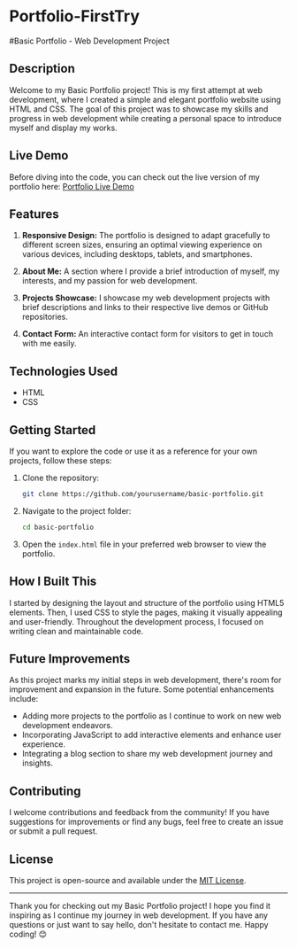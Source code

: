# Portfolio-FirstTry
#Basic Portfolio - Web Development Project
## Description

Welcome to my Basic Portfolio project! This is my first attempt at web development, where I created a simple and elegant portfolio website using HTML and CSS. The goal of this project was to showcase my skills and progress in web development while creating a personal space to introduce myself and display my works.

## Live Demo

Before diving into the code, you can check out the live version of my portfolio here: [Portfolio Live Demo](https://yourportfolio.com)

## Features

1. **Responsive Design:** The portfolio is designed to adapt gracefully to different screen sizes, ensuring an optimal viewing experience on various devices, including desktops, tablets, and smartphones.

2. **About Me:** A section where I provide a brief introduction of myself, my interests, and my passion for web development.

3. **Projects Showcase:** I showcase my web development projects with brief descriptions and links to their respective live demos or GitHub repositories.

4. **Contact Form:** An interactive contact form for visitors to get in touch with me easily.

## Technologies Used

- HTML
- CSS

## Getting Started

If you want to explore the code or use it as a reference for your own projects, follow these steps:

1. Clone the repository:

   ```bash
   git clone https://github.com/yourusername/basic-portfolio.git
   ```

2. Navigate to the project folder:

   ```bash
   cd basic-portfolio
   ```

3. Open the `index.html` file in your preferred web browser to view the portfolio.

## How I Built This

I started by designing the layout and structure of the portfolio using HTML5 elements. Then, I used CSS to style the pages, making it visually appealing and user-friendly. Throughout the development process, I focused on writing clean and maintainable code.

## Future Improvements

As this project marks my initial steps in web development, there's room for improvement and expansion in the future. Some potential enhancements include:

- Adding more projects to the portfolio as I continue to work on new web development endeavors.
- Incorporating JavaScript to add interactive elements and enhance user experience.
- Integrating a blog section to share my web development journey and insights.

## Contributing

I welcome contributions and feedback from the community! If you have suggestions for improvements or find any bugs, feel free to create an issue or submit a pull request.

## License

This project is open-source and available under the [MIT License](LICENSE).

---

Thank you for checking out my Basic Portfolio project! I hope you find it inspiring as I continue my journey in web development. If you have any questions or just want to say hello, don't hesitate to contact me. Happy coding! 😊
